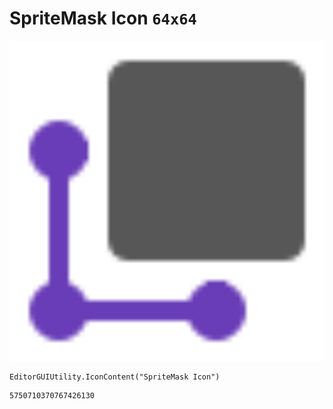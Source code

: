 # SpriteMask Icon `64x64`
<img src="/img/SpriteMask%20Icon.png" width=512 height=512>

``` CSharp
EditorGUIUtility.IconContent("SpriteMask Icon")
```
```
5750710370767426130
```
